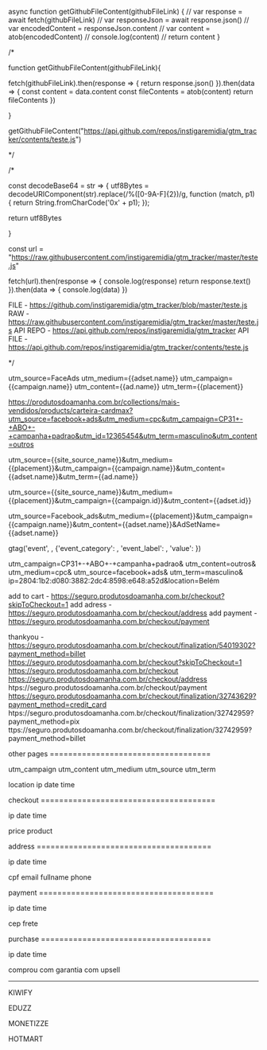 
async function getGithubFileContent(githubFileLink) {
  // var response = await fetch(githubFileLink)
  // var responseJson = await response.json()
  // var encodedContent = responseJson.content
  // var content = atob(encodedContent)
  // console.log(content)
  // return content
}

/*

function getGithubFileContent(githubFileLink){

  fetch(githubFileLink).then(response => {
    return response.json()
  }).then(data => {
    const content = data.content
    const fileContents = atob(content)
    return fileContents
  })

}

getGithubFileContent("https://api.github.com/repos/instigaremidia/gtm_tracker/contents/teste.js")



*/

/*

const decodeBase64 = str => {
utf8Bytes = decodeURIComponent(str).replace(/%([0-9A-F]{2})/g, function (match, p1) {
  return String.fromCharCode('0x' + p1);
});

return utf8Bytes

}

const url = "https://raw.githubusercontent.com/instigaremidia/gtm_tracker/master/teste.js"

fetch(url).then(response => {
  console.log(response)
  return response.text()
}).then(data => {
  console.log(data)
})

FILE - https://github.com/instigaremidia/gtm_tracker/blob/master/teste.js
RAW - https://raw.githubusercontent.com/instigaremidia/gtm_tracker/master/teste.js
API REPO - https://api.github.com/repos/instigaremidia/gtm_tracker
API FILE - https://api.github.com/repos/instigaremidia/gtm_tracker/contents/teste.js

*/

utm_source=FaceAds
utm_medium={{adset.name}}
utm_campaign={{campaign.name}}
utm_content={{ad.name}}
utm_term={{placement}}


https://produtosdoamanha.com.br/collections/mais-vendidos/products/carteira-cardmax?utm_source=facebook+ads&utm_medium=cpc&utm_campaign=CP31+-+ABO+-+campanha+padrao&utm_id=12365454&utm_term=masculino&utm_content=outros

utm_source={{site_source_name}}&utm_medium={{placement}}&utm_campaign={{campaign.name}}&utm_content={{adset.name}}&utm_term={{ad.name}}

 

utm_source={{site_source_name}}&utm_medium={{placement}}&utm_campaign={{campaign.id}}&utm_content={{adset.id}}

utm_source=Facebook_ads&utm_medium={{placement}}&utm_campaign={{campaign.name}}&utm_content={{adset.name}}&AdSetName={{adset.name}}


gtag('event', <action>, {'event_category': <category>, 'event_label': <label>, 'value': <value> })

utm_campaign=CP31+-+ABO+-+campanha+padrao&
utm_content=outros&
utm_medium=cpc&
utm_source=facebook+ads&
utm_term=masculino&
ip=2804:1b2:d080:3882:2dc4:8598:e648:a52d&location=Belém

add to cart - https://seguro.produtosdoamanha.com.br/checkout?skipToCheckout=1
add adress - https://seguro.produtosdoamanha.com.br/checkout/address
add payment - https://seguro.produtosdoamanha.com.br/checkout/payment

thankyou - https://seguro.produtosdoamanha.com.br/checkout/finalization/54019302?payment_method=billet
https://seguro.produtosdoamanha.com.br/checkout?skipToCheckout=1
https://seguro.produtosdoamanha.com.br/checkout
https://seguro.produtosdoamanha.com.br/checkout/address
htps://seguro.produtosdoamanha.com.br/checkout/payment
https://seguro.produtosdoamanha.com.br/checkout/finalization/32743629?payment_method=credit_card
htps://seguro.produtosdoamanha.com.br/checkout/finalization/32742959?payment_method=pix
ttps://seguro.produtosdoamanha.com.br/checkout/finalization/32742959?payment_method=billet

other pages ===================================

utm_campaign
utm_content
utm_medium
utm_source
utm_term

location
ip
date
time

checkout ======================================

ip
date
time

price
product

address ======================================

ip
date
time

cpf
email
fullname
phone

payment ======================================

ip
date
time

cep
frete

purchase =====================================

ip
date
time

comprou
com garantia
com upsell


--------------------------------------

KIWIFY

<script>

    let prefix = ["https://pay.kiwify.com.br"];

 

function getParams() {

    let t = "",

        e = window.top.location.href,

        r = new URL(e);

    if (null != r) {

        let a = r.searchParams.get("utm_source"),

            n = r.searchParams.get("utm_medium"),

            o = r.searchParams.get("utm_campaign"),

            m = r.searchParams.get("utm_term"),

            c = r.searchParams.get("utm_content"); - 1 !== e.indexOf("?") && (t = `&sck=${a}|${n}|${o}|${m}|${c}`), console.log(t)

    }

    return t

}! function() {

    var t = new URLSearchParams(window.location.search);

    t.toString() && document.querySelectorAll("a").forEach(function(e) {

        for (let r = 0; r < prefix.length; r++) - 1 !== e.href.indexOf(prefix[r]) && (-1 === e.href.indexOf("?") ? e.href += "?" + t.toString() + getParams() : e.href += "&" + t.toString() + getParams())

    })

}(); </script>

 

EDUZZ

<script>

(function() {

     const utmParamQueryString = new URLSearchParams(window.location.search);

     if (utmParamQueryString.toString()) {

          var navLinks = document.querySelectorAll('a');

          navLinks.forEach(function(item) {

               if (item.href.indexOf('https://sun.eduzz.com') !== -1) {

                    if (item.href.indexOf('?') === -1) {

                         item.href += '?' + utmParamQueryString.toString();

                    } else {

                         item.href += '&' + utmParamQueryString.toString();

                    }

               }

          });

     }

})();

</script>

 

MONETIZZE

 

<script>

   let prefix = ["https://app.monetizze.com.br"];

 

function getParams() {

    let t = "",

        e = window.top.location.href,

        r = new URL(e);

    if (null != r) {

        let a = r.searchParams.get("utm_source"),

            n = r.searchParams.get("utm_medium"),

            o = r.searchParams.get("utm_campaign"),

            m = r.searchParams.get("utm_term"),

            c = r.searchParams.get("utm_content"); - 1 !== e.indexOf("?") && (t = `&sck=${a}|${n}|${o}|${m}|${c}`), console.log(t)

    }

    return t

}! function() {

    var t = new URLSearchParams(window.location.search);

    t.toString() && document.querySelectorAll("a").forEach(function(e) {

        for (let r = 0; r < prefix.length; r++) - 1 !== e.href.indexOf(prefix[r]) && (-1 === e.href.indexOf("?") ? e.href += "?" + t.toString() + getParams() : e.href += "&" + t.toString() + getParams())

    })

}(); </script>

 

HOTMART

<script>

    let prefix = ["https://payment.hotmart.com", "https://pay.hotmart.com"];

 

function getParams() {

    let t = "",

        e = window.top.location.href,

        r = new URL(e);

    if (null != r) {

        let a = r.searchParams.get("utm_source"),

            n = r.searchParams.get("utm_medium"),

            o = r.searchParams.get("utm_campaign"),

            m = r.searchParams.get("utm_term"),

            c = r.searchParams.get("utm_content"); - 1 !== e.indexOf("?") && (t = `&sck=${a}|${n}|${o}|${m}|${c}`), console.log(t)

    }

    return t

}! function() {

    var t = new URLSearchParams(window.location.search);

    t.toString() && document.querySelectorAll("a").forEach(function(e) {

        for (let r = 0; r < prefix.length; r++) - 1 !== e.href.indexOf(prefix[r]) && (-1 === e.href.indexOf("?") ? e.href += "?" + t.toString() + getParams() : e.href += "&" + t.toString() + getParams())

    })

}();

</script>

